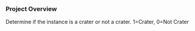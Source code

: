 ### Project Overview

 Determine if the instance is a crater or not a crater. 1=Crater, 0=Not Crater





